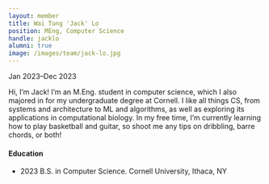```yaml
---
layout: member
title: Wai Tung 'Jack' Lo
position: MEng, Computer Science
handle: jacklo
alumni: true
image: /images/team/jack-lo.jpg
---
```

Jan 2023–Dec 2023

Hi, I’m Jack! I’m an M.Eng. student in computer science, which I also majored in for my undergraduate degree at Cornell. I like all things CS, from systems and architecture to ML and algorithms, as well as exploring its applications in computational biology. In my free time, I’m currently learning how to play basketball and guitar, so shoot me any tips on dribbling, barre chords, or both!

#### Education 
* 2023 B.S. in Computer Science. Cornell University, Ithaca, NY
